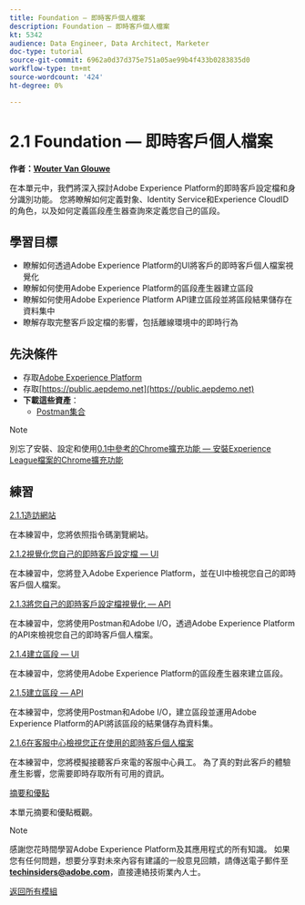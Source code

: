 ```yaml
---
title: Foundation — 即時客戶個人檔案
description: Foundation — 即時客戶個人檔案
kt: 5342
audience: Data Engineer, Data Architect, Marketer
doc-type: tutorial
source-git-commit: 6962a0d37d375e751a05ae99b4f433b0283835d0
workflow-type: tm+mt
source-wordcount: '424'
ht-degree: 0%

---
```


# 2.1 Foundation — 即時客戶個人檔案

**作者：[Wouter Van Glouwe](https://www.linkedin.com/in/woutervangeluwe/)**

在本單元中，我們將深入探討Adobe Experience Platform的即時客戶設定檔和身分識別功能。 您將瞭解如何定義對象、Identity Service和Experience CloudID的角色，以及如何定義區段產生器查詢來定義您自己的區段。

## 學習目標

- 瞭解如何透過Adobe Experience Platform的UI將客戶的即時客戶個人檔案視覺化
- 瞭解如何使用Adobe Experience Platform的區段產生器建立區段
- 瞭解如何使用Adobe Experience Platform API建立區段並將區段結果儲存在資料集中
- 瞭解存取完整客戶設定檔的影響，包括離線環境中的即時行為

## 先決條件

- 存取[Adobe Experience Platform](https://experience.adobe.com/platform)
- 存取[https://public.aepdemo.net](https://public.aepdemo.net)
- **下載這些資產**：
   - [Postman集合](./../../../assets/postman/postman_profile.zip)

>[!NOTE]
>
>別忘了安裝、設定和使用[0.1中參考的Chrome擴充功能 — 安裝Experience League檔案的Chrome擴充功能](../../gettingstarted/gettingstarted/ex1.md)

## 練習

[2.1.1造訪網站](./ex1.md)

在本練習中，您將依照指令碼瀏覽網站。

[2.1.2視覺化您自己的即時客戶設定檔 — UI](./ex2.md)

在本練習中，您將登入Adobe Experience Platform，並在UI中檢視您自己的即時客戶個人檔案。

[2.1.3將您自己的即時客戶設定檔視覺化 — API](./ex3.md)

在本練習中，您將使用Postman和Adobe I/O，透過Adobe Experience Platform的API來檢視您自己的即時客戶個人檔案。

[2.1.4建立區段 — UI](./ex4.md)

在本練習中，您將使用Adobe Experience Platform的區段產生器來建立區段。

[2.1.5建立區段 — API](./ex5.md)

在本練習中，您將使用Postman和Adobe I/O，建立區段並運用Adobe Experience Platform的API將該區段的結果儲存為資料集。

[2.1.6在客服中心檢視您正在使用的即時客戶個人檔案](./ex6.md)

在本練習中，您將模擬接聽客戶來電的客服中心員工。 為了真的對此客戶的體驗產生影響，您需要即時存取所有可用的資訊。

[摘要和優點](./summary.md)

本單元摘要和優點概觀。

>[!NOTE]
>
>感謝您花時間學習Adobe Experience Platform及其應用程式的所有知識。 如果您有任何問題，想要分享對未來內容有建議的一般意見回饋，請傳送電子郵件至&#x200B;**techinsiders@adobe.com**，直接連絡技術業內人士。

[返回所有模組](../../../overview.md)
